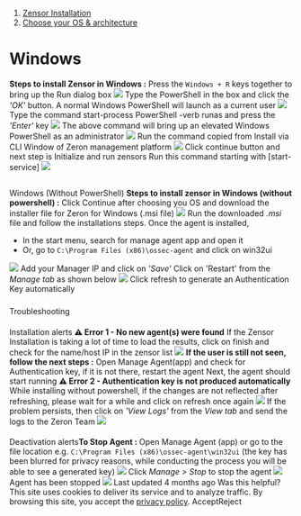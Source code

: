   1. [Zensor Installation](https://docs.zeron.one/cyber-risk-posture-management-platform-cprm/zensor-installation)
  2. [Choose your OS & architecture](https://docs.zeron.one/cyber-risk-posture-management-platform-cprm/zensor-installation/choose-your-os-and-architecture)


# Windows
**Steps to install Zensor in Windows :**
Press the `Windows + R` keys together to bring up the Run dialog box 
![](https://docs.zeron.one/~gitbook/image?url=https%3A%2F%2F2854935529-files.gitbook.io%2F%7E%2Ffiles%2Fv0%2Fb%2Fgitbook-x-prod.appspot.com%2Fo%2Fspaces%252FvyU3NMiz2Rw6Y9PJdkUQ%252Fuploads%252FeuITz419iHoR182ck3AF%252Fimage-3-c469285f8e4a5c94b6c65dc69328d5b5.png%3Falt%3Dmedia%26token%3D12eaae81-ad38-46cf-96ef-30729ac4a422&width=768&dpr=4&quality=100&sign=1357e6d3&sv=2)
Type the PowerShell in the box and click the _'OK'_ button. A normal Windows PowerShell will launch as a current user 
![](https://docs.zeron.one/~gitbook/image?url=https%3A%2F%2F2854935529-files.gitbook.io%2F%7E%2Ffiles%2Fv0%2Fb%2Fgitbook-x-prod.appspot.com%2Fo%2Fspaces%252FvyU3NMiz2Rw6Y9PJdkUQ%252Fuploads%252FH7J6fTMm2CCdgnyBSyXn%252Fimage-4-52fda2551911c0395befea522c36a701.png%3Falt%3Dmedia%26token%3D2f59dd6b-05d9-42f0-8b6c-53713a5f1a7e&width=768&dpr=4&quality=100&sign=f2ff88ac&sv=2)
Type the command start-process PowerShell -verb runas and press the _'Enter'_ key 
![](https://docs.zeron.one/~gitbook/image?url=https%3A%2F%2F2854935529-files.gitbook.io%2F%7E%2Ffiles%2Fv0%2Fb%2Fgitbook-x-prod.appspot.com%2Fo%2Fspaces%252FvyU3NMiz2Rw6Y9PJdkUQ%252Fuploads%252FglYq5EJXfDjqGPimYKrz%252Fimage-5.png%3Falt%3Dmedia%26token%3Dbfac61fb-16ff-43aa-a847-e6826d9ab91e&width=768&dpr=4&quality=100&sign=84a0e314&sv=2)
The above command will bring up an elevated Windows PowerShell as an administrator 
![](https://docs.zeron.one/~gitbook/image?url=https%3A%2F%2F2854935529-files.gitbook.io%2F%7E%2Ffiles%2Fv0%2Fb%2Fgitbook-x-prod.appspot.com%2Fo%2Fspaces%252FvyU3NMiz2Rw6Y9PJdkUQ%252Fuploads%252FixCJqFENxXLeNWYAVAlL%252Fimage-6.png%3Falt%3Dmedia%26token%3Deb4a3fef-e433-4c55-9c3b-a1ccbb802314&width=768&dpr=4&quality=100&sign=b93badaf&sv=2)
Run the command copied from Install via CLI Window of Zeron management platform 
![](https://docs.zeron.one/~gitbook/image?url=https%3A%2F%2F2854935529-files.gitbook.io%2F%7E%2Ffiles%2Fv0%2Fb%2Fgitbook-x-prod.appspot.com%2Fo%2Fspaces%252FvyU3NMiz2Rw6Y9PJdkUQ%252Fuploads%252FKjcVFoXzmrW0rUEqZyNf%252Fimage-7.jpg%3Falt%3Dmedia%26token%3Deeec4f81-72cc-45a8-851d-0406d408e902&width=768&dpr=4&quality=100&sign=900ec29f&sv=2)
Click continue button and next step is Initialize and run zensors 
Run this command starting with [start-service]
![](https://docs.zeron.one/~gitbook/image?url=https%3A%2F%2F2854935529-files.gitbook.io%2F%7E%2Ffiles%2Fv0%2Fb%2Fgitbook-x-prod.appspot.com%2Fo%2Fspaces%252FvyU3NMiz2Rw6Y9PJdkUQ%252Fuploads%252FDdP8WwbgmzKqQlxtv4ez%252Fimage-8.jpg%3Falt%3Dmedia%26token%3D4a021b4f-b198-4645-ab8c-0e1b91c5b4ab&width=768&dpr=4&quality=100&sign=e3eb1c9b&sv=2)
## 
[](https://docs.zeron.one/cyber-risk-posture-management-platform-cprm/zensor-installation/choose-your-os-and-architecture/windows#windows-without-powershell)
Windows (Without PowerShell)
**Steps to install zensor in Windows (without powershell) :**
Click Continue after choosing you OS and download the installer file for Zeron for Windows (.msi file) 
![](https://docs.zeron.one/~gitbook/image?url=https%3A%2F%2F2854935529-files.gitbook.io%2F%7E%2Ffiles%2Fv0%2Fb%2Fgitbook-x-prod.appspot.com%2Fo%2Fspaces%252FvyU3NMiz2Rw6Y9PJdkUQ%252Fuploads%252FdB5QBUlU5ib7myD7rTsq%252Fmsi-file.png%3Falt%3Dmedia%26token%3D461ba285-0e45-460e-bb23-52d018d23441&width=768&dpr=4&quality=100&sign=1caa5736&sv=2)
Run the downloaded _.msi_ file and follow the installations steps.
Once the agent is installed,
  * In the start menu, search for manage agent app and open it
  * Or, go to `C:\Program Files (x86)\ossec-agent` and click on win32ui


![](https://docs.zeron.one/~gitbook/image?url=https%3A%2F%2F2854935529-files.gitbook.io%2F%7E%2Ffiles%2Fv0%2Fb%2Fgitbook-x-prod.appspot.com%2Fo%2Fspaces%252FvyU3NMiz2Rw6Y9PJdkUQ%252Fuploads%252FfCYDDlcDa7o0YGMGTxOF%252FAgent-manager-5aac61504547483282a20b3abdde4be3.png%3Falt%3Dmedia%26token%3D945cf40b-a5c7-4077-9d3c-421977903afa&width=768&dpr=4&quality=100&sign=4d40bbdb&sv=2)
Add your Manager IP and click on _'Save'_
Click on 'Restart' from the _Manage tab_ as shown below 
![](https://docs.zeron.one/~gitbook/image?url=https%3A%2F%2F2854935529-files.gitbook.io%2F%7E%2Ffiles%2Fv0%2Fb%2Fgitbook-x-prod.appspot.com%2Fo%2Fspaces%252FvyU3NMiz2Rw6Y9PJdkUQ%252Fuploads%252FXEopoa2RhIOzbVc5YWmx%252FRestart-26cd9d02f45ff327bd8413124af1ece5.png%3Falt%3Dmedia%26token%3D705a67d0-592d-4706-9c14-b812e033b7a2&width=768&dpr=4&quality=100&sign=fbbb565c&sv=2)
Click refresh to generate an Authentication Key automatically
### 
[](https://docs.zeron.one/cyber-risk-posture-management-platform-cprm/zensor-installation/choose-your-os-and-architecture/windows#troubleshooting)
Troubleshooting
#### 
[](https://docs.zeron.one/cyber-risk-posture-management-platform-cprm/zensor-installation/choose-your-os-and-architecture/windows#installation-alerts)
Installation alerts
**⚠ Error 1 - No new agent(s) were found**
If the Zensor Installation is taking a lot of time to load the results, click on finish and check for the name/host IP in the zensor list 
![](https://docs.zeron.one/~gitbook/image?url=https%3A%2F%2F2854935529-files.gitbook.io%2F%7E%2Ffiles%2Fv0%2Fb%2Fgitbook-x-prod.appspot.com%2Fo%2Fspaces%252FvyU3NMiz2Rw6Y9PJdkUQ%252Fuploads%252FDyRC3IwBaMSWMAoDEWGW%252Fwindows-1-0e94d6727d3ac075eb9bb70d0a5e2b7d.png%3Falt%3Dmedia%26token%3D1ea7551f-9186-4517-bc2f-23472a9110be&width=768&dpr=4&quality=100&sign=92adc449&sv=2)
**If the user is still not seen, follow the next steps :**
Open Manage Agent(app) and check for Authentication key, if it is not there, restart the agent 
Next, the agent should start running
**⚠ Error 2 - Authentication key is not produced automatically**
While installing without powershell, if the changes are not reflected after refreshing, please wait for a while and click on refresh once again 
![](https://docs.zeron.one/~gitbook/image?url=https%3A%2F%2F2854935529-files.gitbook.io%2F%7E%2Ffiles%2Fv0%2Fb%2Fgitbook-x-prod.appspot.com%2Fo%2Fspaces%252FvyU3NMiz2Rw6Y9PJdkUQ%252Fuploads%252FPS13u9ljmmFSDxs2TYQS%252FScreenshot%25202025-02-06%2520at%25208.05.03%25E2%2580%25AFPM.png%3Falt%3Dmedia%26token%3D21badaca-1871-4368-b077-8255477d5e42&width=768&dpr=4&quality=100&sign=4308b9b&sv=2)
If the problem persists, then click on _'View Logs'_ from the _View tab_ and send the logs to the Zeron Team 
![](https://docs.zeron.one/~gitbook/image?url=https%3A%2F%2F2854935529-files.gitbook.io%2F%7E%2Ffiles%2Fv0%2Fb%2Fgitbook-x-prod.appspot.com%2Fo%2Fspaces%252FvyU3NMiz2Rw6Y9PJdkUQ%252Fuploads%252FdSIcJfcXXUhtUuYLUJKv%252FScreenshot%25202025-02-06%2520at%25208.06.00%25E2%2580%25AFPM.png%3Falt%3Dmedia%26token%3D1ba35232-b14b-4ad4-83ab-81522b83ee9e&width=768&dpr=4&quality=100&sign=4e3b541a&sv=2)
#### 
[](https://docs.zeron.one/cyber-risk-posture-management-platform-cprm/zensor-installation/choose-your-os-and-architecture/windows#deactivation-alertsto-stop-agent)
Deactivation alerts**To Stop Agent :**
Open Manage Agent (app) or go to the file location e.g. `C:\Program Files (x86)\ossec-agent\win32ui` (the key has been blurred for privacy reasons, while conducting the process you will be able to see a generated key) 
![](https://docs.zeron.one/~gitbook/image?url=https%3A%2F%2F2854935529-files.gitbook.io%2F%7E%2Ffiles%2Fv0%2Fb%2Fgitbook-x-prod.appspot.com%2Fo%2Fspaces%252FvyU3NMiz2Rw6Y9PJdkUQ%252Fuploads%252FkIaLluRdN9xb6ppErgVC%252Fwindows-3.png%3Falt%3Dmedia%26token%3D80a07e72-3675-4c09-9f72-4922b45ae03c&width=768&dpr=4&quality=100&sign=5c11ac53&sv=2)
Click _Manage > Stop_ to stop the agent 
![](https://docs.zeron.one/~gitbook/image?url=https%3A%2F%2F2854935529-files.gitbook.io%2F%7E%2Ffiles%2Fv0%2Fb%2Fgitbook-x-prod.appspot.com%2Fo%2Fspaces%252FvyU3NMiz2Rw6Y9PJdkUQ%252Fuploads%252FMWxoyAceYBipZ2Ds3jk5%252Fwindows-4-d0117e8733c02deb6f1904c69fcdd02e.png%3Falt%3Dmedia%26token%3D9f1074d5-2e8a-44a9-a1c6-673bf60141b6&width=768&dpr=4&quality=100&sign=71932397&sv=2)
Agent has been stopped 
![](https://docs.zeron.one/~gitbook/image?url=https%3A%2F%2F2854935529-files.gitbook.io%2F%7E%2Ffiles%2Fv0%2Fb%2Fgitbook-x-prod.appspot.com%2Fo%2Fspaces%252FvyU3NMiz2Rw6Y9PJdkUQ%252Fuploads%252Fdtzq3F2OzxBrnB4rfJSX%252Fwindows-5-5e13fd77707d28b71c46ceb76026f07e.png%3Falt%3Dmedia%26token%3Dcb6b8d88-a2a3-4ee1-9c35-41436fb1c2c4&width=768&dpr=4&quality=100&sign=d66ab6d5&sv=2)
Last updated 4 months ago
Was this helpful?
This site uses cookies to deliver its service and to analyze traffic. By browsing this site, you accept the [privacy policy](https://zeron.one/privacy-policy/).
AcceptReject
